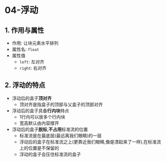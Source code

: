 # 04-浮动

## 1. 作用与属性

- 作用: 让块元素水平排列
- 属性名: `float`
- 属性值
  - `left`: 左对齐
  - `right`: 右对齐

## 2. 浮动的特点

- 浮动后的盒子**顶对齐**
  - 顶对齐是指盒子的顶部与父盒子的顶部对齐
- 浮动后的盒子具备**行内块**特点
  - 1行内可以放多个行内块
  - 宽高默认由内容撑开
- 浮动后的盒子**脱标**,**不占用**标准流的位置
  - 标准流是在最底层(最远离我们眼睛)的一层
  - 浮动后的盒子在标准流之上(更靠近我们眼睛,像是漂起来了一样),在标准流上的位置是不保留的
  - 浮动的盒子会压住标准流的盒子

